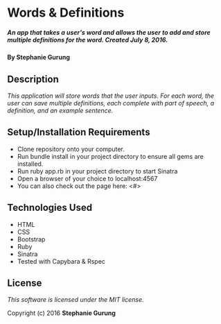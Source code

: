 # Words & Definitions

##### _An app that takes a user's word and allows the user to add and store multiple definitions for the word. Created July 8, 2016._

#### By **Stephanie Gurung**

## Description

_This application will store words that the user inputs. For each word, the user can save multiple definitions, each complete with part of speech, a definition, and an example sentence._

## Setup/Installation Requirements

* Clone repository onto your computer.
* Run bundle install in your project directory to ensure all gems are installed.
* Run ruby app.rb in your project directory to start Sinatra
* Open a browser of your choice to localhost:4567
* You can also check out the page here: <#>

## Technologies Used

* HTML
* CSS
* Bootstrap
* Ruby
* Sinatra
* Tested with Capybara & Rspec

## License
_This software is licensed under the MIT license._

Copyright (c) 2016 **Stephanie Gurung**
